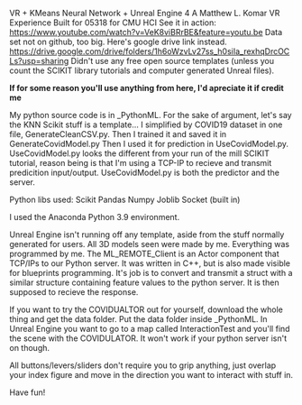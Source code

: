 VR + KMeans Neural Network + Unreal Engine 4
A Matthew L. Komar VR Experience
Built for 05318 for CMU HCI 
See it in action: https://www.youtube.com/watch?v=VeK8viBRrBE&feature=youtu.be
Data set not on github, too big. Here's google drive link instead. https://drive.google.com/drive/folders/1h6oWzvLv27ss_h0siIa_rexhqDrcOCLs?usp=sharing
Didn't use any free open source templates (unless you count the SCIKIT library tutorials and computer generated Unreal files). 

**********If for some reason you'll use anything from here, I'd apreciate it if credit me**********

My python source code is in _PythonML.
For the sake of argument, let's say the KNN Scikit stuff is a template... 
I simplified by COVID19 dataset in one file, GenerateCleanCSV.py. 
Then I trained it and saved it in GenerateCovidModel.py
Then I used it for prediction in UseCovidModel.py. 
UseCovidModel.py looks the different from your run of the mill SCIKIT tutorial, reason being is that I'm using a TCP-IP to recieve and transmit predicition input/output. UseCovidModel.py is both the predictor and the server.

Python libs used: 
Scikit
Pandas
Numpy
Joblib
Socket (built in)

I used the Anaconda Python 3.9 environment.

Unreal Engine isn't running off any template, aside from the stuff normally generated for users.
All 3D models seen were made by me. Everything was programmed by me. 
The ML_REMOTE_Client is an Actor component that TCP/IPs to our Python server. It was written in C++, but is also made visible for blueprints programming. 
It's job is to convert and transmit a struct with a similar structure containing feature values to the python server. It is then supposed to recieve the response. 

If you want to try the COVIDUALTOR out for yourself, download the whole thing and get the data folder. Put the data folder inside _PythonML. 
In Unreal Engine you want to go to a map called InteractionTest and you'll find the scene with the COVIDULATOR. It won't work if your python server isn't on though. 

All buttons/levers/sliders don't require you to grip anything, just overlap your index figure and move in the direction you want to interact with stuff in.

Have fun! 
